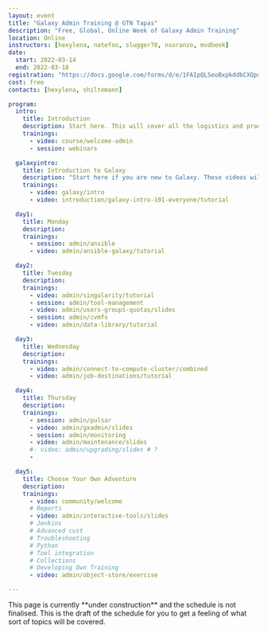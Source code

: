 ```yaml
---
layout: event
title: "Galaxy Admin Training @ GTN Tapas"
description: "Free, Global, Online Week of Galaxy Admin Training"
location: Online
instructors: [hexylena, natefoo, slugger70, nsoranzo, mvdbeek]
date:
  start: 2022-03-14
  end: 2022-03-18
registration: "https://docs.google.com/forms/d/e/1FAIpQLSeoBxpkddbCXQps6p71lWit09Tt3qBQ1ewWraz4k0XmaX4_yg/viewform?usp=sf_link"
cost: free
contacts: [hexylena, shiltemann]

program:
  intro:
    title: Introduction
    description: Start here. This will cover all the logistics and practical information for this training week.
    trainings:
      - video: course/welcome-admin
      - session: webinars

  galaxyintro:
    title: Introduction to Galaxy
    description: "Start here if you are new to Galaxy. These videos will introduce you to the Galaxy platform, and walk you through your first analyses"
    trainings:
      - video: galaxy/intro
      - video: introduction/galaxy-intro-101-everyone/tutorial

  day1:
    title: Monday
    description:
    trainings:
      - session: admin/ansible
      - video: admin/ansible-galaxy/tutorial

  day2:
    title: Tuesday
    description:
    trainings:
      - video: admin/singularity/tutorial
      - session: admin/tool-management
      - video: admin/users-groups-quotas/slides
      - session: admin/cvmfs
      - video: admin/data-library/tutorial

  day3:
    title: Wednesday
    description:
    trainings:
      - video: admin/connect-to-compute-cluster/combined
      - video: admin/job-destinations/tutorial

  day4:
    title: Thursday
    description:
    trainings:
      - session: admin/pulsar
      - video: admin/gxadmin/slides
      - session: admin/monitoring
      - video: admin/maintenance/slides
      #- video: admin/upgrading/slides # ?
      -

  day5:
    title: Choose Your Own Adventure
    description:
    trainings:
      - video: community/welcome
      # Reports
      - video: admin/interactive-tools/slides
      # Jenkins
      # Advanced cust
      # Troubleshooting
      # Python
      # Tool integration
      # Collections
      # Developing Own Training
      - video: admin/object-store/exercise

---
```


<div>
This page is currently **under construction** and the schedule is not finalised. This is the draft of the schedule for you to get a feeling of what sort of topics will be covered.
</div>
